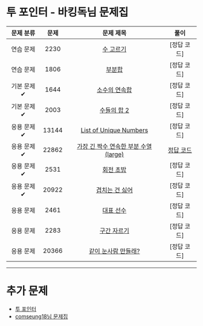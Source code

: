 # 투 포인터 - 바킹독님 문제집

| 문제 분류 | 문제 | 문제 제목 | 풀이 |
| :--: | :--: | :--: | :--: |
| 연습 문제 | 2230 | [수 고르기](https://www.acmicpc.net/problem/2230) | [정답 코드] | 
| 연습 문제 | 1806 | [부분합](https://www.acmicpc.net/problem/1806) | [정답 코드] | 
| 기본 문제✔ | 1644 | [소수의 연속합](https://www.acmicpc.net/problem/1644) | [정답 코드] |
| 기본 문제✔ | 2003 | [수들의 합 2](https://www.acmicpc.net/problem/2003) | [정답 코드] | 
| 응용 문제✔ | 13144 | [List of Unique Numbers](https://www.acmicpc.net/problem/13144) | [정답 코드] | 
| 응용 문제✔ | 22862 | [가장 긴 짝수 연속한 부분 수열 (large)](https://www.acmicpc.net/problem/22862) | [정답 코드](/탐색/solution/22862-김지환.cpp) |
| 응용 문제✔ | 2531 | [회전 초밥](https://www.acmicpc.net/problem/2531) | [정답 코드] |
| 응용 문제✔ | 20922 | [겹치는 건 싫어](https://www.acmicpc.net/problem/20922) | [정답 코드] |
| 응용 문제 | 2461 | [대표 선수](https://www.acmicpc.net/problem/2461) | [정답 코드] |
| 응용 문제 | 2283 | [구간 자르기](https://www.acmicpc.net/problem/2283) | [정답 코드] |
| 응용 문제 | 20366 | [같이 눈사람 만들래?](https://www.acmicpc.net/problem/20366) | [정답 코드] |

---

# 추가 문제
- [투 포인터](https://www.acmicpc.net/problemset?sort=ac_desc&algo=80)
- [comseung18님 문제집](https://www.acmicpc.net/workbook/view/3264)
